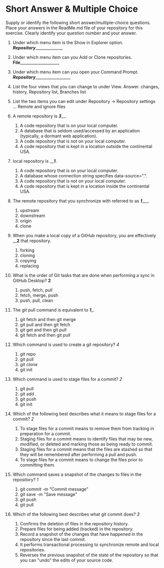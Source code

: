 # Short Answer & Multiple Choice
Supply or identify the following short answer/multiple-choice questions. Place your answers in the ReadMe.md file of your repository for this exercise. Clearly identify your question number and your answer.

1. Under which menu item is the Show in Explorer option. _______Repository_____________________
2. Under which menu item can you Add or Clone repositories. ____File________________________
3. Under which menu item can you open your Command Prompt. _____Repository_______________________
4. List the four views that you can change to under View.
      Answer. changes, history, Repository list, Branches list
5. List the two items you can edit under Repository → Repository settings ...
      Remote and ignore files
6. A remote repository is ___3_____.
   1. A code repository that is on your local computer.
   2. A database that is seldom used/accessed by an application (typically, a dormant web application).
   3. A code repository that is not on your local computer.
   4. A code repository that is kept in a location outside the continental USA.
7. local repository is _____1___.
   1. A code repository that is on your local computer.
   2. A database whose connection string specifies data-source=".".
   3. A code repository that is not on your local computer.
   4. A code repository that is kept in a location inside the continental USA.
8. The remote repository that you synchronize with referred to as ___1______.
   1. upstream
   2. downstream
   3. origin
   4. clone
9. When you make a local copy of a GitHub repository, you are effectively ____2__ that repository.
   1. forking
   2. cloning
   3. copying
   4. replacing
   
10. What is the order of Git tasks that are done when performing a sync in GitHub Desktop? __2__
      1. push, fetch, pull
      2. fetch, merge, push
      3. push, pull, clean
   
11. The git pull command is equivalent to ___1____.
    1. git fetch and then git merge
    2. git pull and then git fetch
    3. git get and then git pull
    4. git fetch and then git pull
12. Which command is used to create a git repository? _4_
      1. git repo
      2. git pull
      3. git clone
      4. git init
13. Which command is used to stage files for a commit? _2_
      1. git pull
      2. git add .
      3. git push
      4. git init
14. Which of the following best describes what it means to stage files for a commit? _2_
      1. To stage files for a commit means to remove them from tracking in preparation for a commit.
      2. Staging files for a commit means to identify files that may be new, modified, or deleted and marking those as being ready to commit.
      3. Staging files for a commit means that the files are stashed so that they will be remembered after performing a pull and push.
      4. To stage files for a commit means to change the files prior to committing them.
15. Which command saves a snapshot of the changes to files in the repository? _1_
      1. git commit -m "Commit message"
      2. git save -m "Save message"
      3. git push
      4. git pull
16. Which of the following best describes what git commit does? _3_
      1. Confirms the deletion of files in the repository history.
      2. Prepare files for being added (tracked) in the repository.
      3. Record a snapshot of the changes that have happened in the repository since the last commit.
      4. It performs transactional processing to synchronize remote and local repositories.
      5. Reverses the previous snapshot of the state of the repository so that you can "undo" the edits of your source code.
